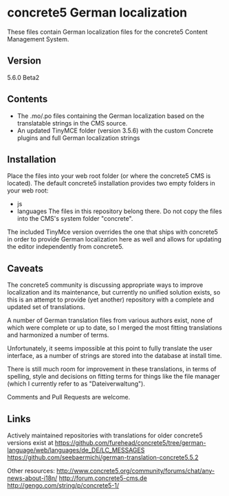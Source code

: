 # concrete5 German localization

These files contain German localization files for the concrete5 Content Management System.

## Version

5.6.0 Beta2

## Contents

- The .mo/.po files containing the German localization based on the translatable strings in the CMS source.
- An updated TinyMCE folder (version 3.5.6) with the custom Concrete plugins and full German localization strings

## Installation

Place the files into your web root folder (or where the concrete5 CMS is located).
The default concrete5 installation provides two empty folders in your web root:
- js
- languages
The files in this repository belong there.
Do not copy the files into the CMS's system folder "concrete".

The included TinyMce version overrides the one that ships with concrete5 in order to provide German localization here as well and allows for updating the editor independently from concrete5.

## Caveats

The concrete5 community is discussing appropriate ways to improve localization and its maintenance, but currently no unified solution exists, so this is an attempt to provide (yet another) repository with a complete and updated set of translations.

A number of German translation files from various authors exist, none of which were complete or up to date, so I merged the most fitting translations and harmonized a number of terms. 

Unfortunately, it seems impossible at this point to fully translate the user interface, as a number of strings are stored into the database at install time.

There is still much room for improvement in these translations, in terms of spelling, style and decisions on fitting terms for things like the file manager (which I currently refer to as "Dateiverwaltung").

Comments and Pull Requests are welcome.

## Links

Actively maintained repositories with translations for older concrete5 versions exist at
https://github.com/furehead/concrete5/tree/german-language/web/languages/de_DE/LC_MESSAGES
https://github.com/seebaermichi/german-translation-concrete5.5.2

Other resources:
http://www.concrete5.org/community/forums/chat/any-news-about-i18n/
http://forum.concrete5-cms.de
http://gengo.com/string/p/concrete5-1/